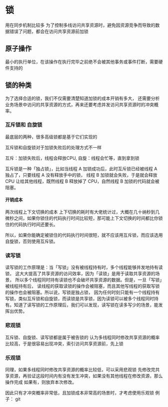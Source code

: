 #  锁
用在同步机制比较多
为了控制多线访问共享资源时，避免因资源竞争而导致的数据错误了问题，都会在访问共享资源前加锁

## 原子操作
最小的执行单位，在该操作在执行完毕之前绝不会被其他事务或事件打断，需要硬件支持的


## 锁的种类
为了选择合适的锁，我们不仅需要清楚知道加锁的成本开销有多大，
还需要分析业务场景中访问的共享资源的方式，再来还要考虑并发访问共享资源时的冲突概率。

### 互斥锁和 自旋锁
最底层的两种，很多高级锁都是基于它们实现的

互斥锁和自旋锁对于加锁失败后的处理方式不一样

互斥：加锁失败后，线程会释放CPU,
自旋：线程会忙等，直到拿到锁

互斥锁是一种「独占锁」，比如当线程 A 加锁成功后，此时互斥锁已经被线程 A 独占了，只要线程 A 没有释放手中的锁，
线程 B 加锁就会失败，于是就会释放 CPU 让给其他线程，既然线程 B 释放掉了 CPU，自然线程 B 加锁的代码就会被阻塞。

#### 开销成本
两次线程上下文切换的成本
上下切换的耗时有大佬统计过，大概在几十纳秒到几微秒之间，如果你锁住的代码执行时间比较短，那可能上下文切换的时间都比你锁住的代码执行时间还要长。

所以，如果你能确定被锁住的代码执行时间很短，就不应该用互斥锁，而应该选用自旋锁，否则使用互斥锁。
### 读写锁
读写锁的工作原理是：当「写锁」没有被线程持有时，多个线程能够并发地持有读锁，
这大大提高了共享资源的访问效率，因为「读锁」是用于读取共享资源的场景，
所以多个线程同时持有读锁也不会破坏共享资源的数据。但是，一旦「写锁」被线程持有后，
读线程的获取读锁的操作会被阻塞，而且其他写线程的获取写锁的操作也会被阻塞。所以说，写锁是独占锁，
因为任何时刻只能有一个线程持有写锁，类似互斥锁和自旋锁，而读锁是共享锁，因为读锁可以被多个线程同时持有。知道了读写锁的工作原理后，我们可以发现，读写锁在读多写少的场景，能发挥出优势。


### 悲观锁
互斥锁、自旋锁、读写锁都是属于被告锁的
认为多线程同时修改共享资源的概率比较高，于是很容易出现冲突，索引访问共享资源前，先上锁

### 乐观锁
同理，如果多线程同时修改共享资源的概率比较低，可以采用悲观锁
先修改完共享资源，再验证这段时间内有没有发生冲突，如果没有其他线程在修改资源，那么操作完成
如果有，则放弃本次修改。

因此只有才冲突概率非常低，且加锁成本非常高的场景时，才考虑使用乐观锁
例子：
git

